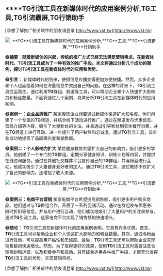 ## ****TG**引流工具在新媒体时代的应用案例分析,**TG**工具,**TG**引流霸屏,**TG**行销助手**

[😍想了解推广相关软件的朋友请登录 http://www.vst.tw](http://www.vst.tw)

 <center><img src="https://vst.tw/MP4/tuiguang/png/1.png" alt="**TG**引流工具在新媒体时代的应用案例分析,**TG**工具,**TG**引流霸屏,**TG**行销助手"></center>

**😄摘要：随着新媒体的兴起，传统的推广方式已经无法满足营销需求。在新媒体时代，**TG**引流工具成为了一种有效的推广手段。本文将通过分析几个成功的案例，探讨**TG**引流工具在新媒体时代的应用和优势。**

**😄引言：**
新媒体时代的到来，使得信息传播变得更加方便快捷。然而，众多企业和个人也面临着如何在海量信息中突出自己的问题。在这样的背景下，**TG**引流工具应运而生。通过利用**TG**群组、频道等工具，可以帮助企业和个人快速扩大影响力和粉丝数量。下面将通过几个案例，具体分析**TG**引流工具在新媒体时代的应用案例。

**😄案例一：企业品牌推广**
某家餐饮企业想要通过新媒体渠道扩大知名度。他们创建了一个专属的**TG**频道，并结合线下活动进行推广。通过在频道发布优惠信息、菜品介绍等内容，吸引了大量粉丝的关注。并且通过引导粉丝到实体餐厅消费，并在**TG**频道上进行互动，进一步提升了用户黏性和忠诚度。通过**TG**引流工具，该企业成功地提高了品牌曝光度和销售额。

**😄案例二：个人影响力扩大**
某位健身教练希望扩大自己的影响力，吸引更多的学员。他创建了一个专门的**TG**群组，定期分享健身知识、训练计划等内容，并提供在线咨询服务。通过在其他社交媒体平台宣传自己的**TG**群组，并与粉丝进行互动，他成功吸引了大量健身爱好者的加入。通过**TG**引流工具，这位教练不仅扩大了自己的影响力，还增加了收入来源。

 <center><img src="https://vst.tw/MP4/tuiguang/png/3.png" alt="**TG**引流工具在新媒体时代的应用案例分析,**TG**工具,**TG**引流霸屏,**TG**行销助手"></center>

**😄案例三：电商平台营销**
某家电商平台希望提高销售额，吸引更多用户购买商品。他们通过与**TG**群组合作，开展了一系列促销活动。通过在群组发布优惠券、限时折扣等信息，并与用户进行互动，他们成功地吸引了大量用户的关注和参与。通过**TG**引流工具，这家电商平台实现了销售额的快速增长。

**😄结论：**
**TG**引流工具在新媒体时代的应用案例表明，它具有许多优势。首先，**TG**引流工具可以帮助企业和个人快速扩大影响力和粉丝数量。其次，通过与粉丝进行互动，可以提高用户黏性和忠诚度。最后，**TG**引流工具还可以帮助企业实现销售额的快速增长。然而，为了取得更好的效果，使用**TG**引流工具时需要注意合理规划和运营，以及积极参与和互动。只有综合运用各种推广手段，才能充分发挥**TG**引流工具的优势，实现营销目标。

[😍想了解推广相关软件的朋友请登录 http://www.vst.tw](http://www.vst.tw)



